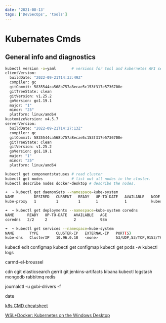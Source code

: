 ```yaml
---
date: '2021-08-13'
tags: ['DevSecOps', 'tools']
---
```

# Kubernates Cmds

## General info and diagnostics

```bash
kubectl version -o=yaml       # versions for tool and kubernetes API server
clientVersion:
  buildDate: "2022-09-21T14:33:49Z"
  compiler: gc
  gitCommit: 5835544ca568b757a8ecae5c153f317e5736700e
  gitTreeState: clean
  gitVersion: v1.25.2
  goVersion: go1.19.1
  major: "1"
  minor: "25"
  platform: linux/amd64
kustomizeVersion: v4.5.7
serverVersion:
  buildDate: "2022-09-21T14:27:13Z"
  compiler: gc
  gitCommit: 5835544ca568b757a8ecae5c153f317e5736700e
  gitTreeState: clean
  gitVersion: v1.25.2
  goVersion: go1.19.1
  major: "1"
  minor: "25"
  platform: linux/amd64

kubectl get componentstatuses # read cluster
kubectl get nodes             # list out all nodes in the cluster.
kubectl describe nodes docker-desktop # describe the nodes.

➜  ~ kubectl get daemonSets --namespace=kube-system
NAME         DESIRED   CURRENT   READY   UP-TO-DATE   AVAILABLE   NODE SELECTOR            AGE
kube-proxy   1         1         1       1            1           kubernetes.io/os=linux   96m

➜  ~ kubectl get deployments --namespace=kube-system coredns
NAME      READY   UP-TO-DATE   AVAILABLE   AGE
coredns   2/2     2            2           98m

➜  ~ kubectl get services --namespace=kube-system
NAME       TYPE        CLUSTER-IP   EXTERNAL-IP   PORT(S)                  AGE
kube-dns   ClusterIP   10.96.0.10   <none>        53/UDP,53/TCP,9153/TCP   98m

```

kubectl edit configmap
kubectl get configmap
kubectl get pods -w
kubectl logs

carmd-el-broussel

cdn
cgit
elasticsearch
gerrit
git
jenkins-artifacts
kibana
kubectl
logstash
mongodb
rabbitmq
redis

journalctl -u gobi-drivers -f

date

[k8s CMD cheatsheet](https://kubernetes.io/docs/reference/kubectl/cheatsheet/)

[WSL+Docker: Kubernetes on the Windows Desktop](https://kubernetes.io/blog/2020/05/21/wsl-docker-kubernetes-on-the-windows-desktop/)
